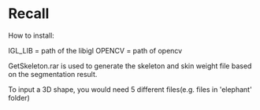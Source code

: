 # Recall 

How to install:

IGL_LIB = path of the libigl
OPENCV = path of opencv

GetSkeleton.rar is used to generate the skeleton and skin weight file based on the segmentation result.

To input a 3D shape, you would need 5 different files(e.g. files in 'elephant' folder)
